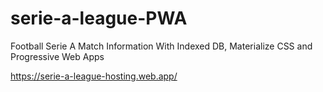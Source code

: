 # serie-a-league-PWA
Football Serie A Match Information With Indexed DB, Materialize CSS and Progressive Web Apps

https://serie-a-league-hosting.web.app/

